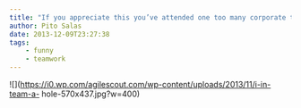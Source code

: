```yaml
---
title: "If you appreciate this you’ve attended one too many corporate trainings"
author: Pito Salas
date: 2013-12-09T23:27:38
tags:
    - funny
    - teamwork
---
```




![](https://i0.wp.com/agilescout.com/wp-content/uploads/2013/11/i-in-team-a-
hole-570x437.jpg?w=400)


